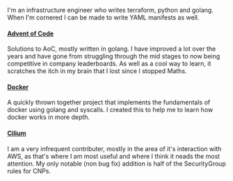 I'm an infrastructure engineer who writes terraform, python and golang. When I'm cornered I can be made to write YAML manifests as well.

#### [Advent of Code](https://github.com/Alex-Waring/AoC)
Solutions to AoC, mostly written in golang. I have improved a lot over the years and have gone from struggling through the mid stages
to now being competitive in company leaderboards. As well as a cool way to learn, it scratches the itch in my brain that I lost since
I stopped Maths.

#### [Docker](https://github.com/Alex-Waring/docker)
A quickly thrown together project that implements the fundamentals of docker using golang and syscalls. I created this to help me to 
learn how docker works in more depth.

#### [Cilium](https://github.com/cilium/cilium)
I am a very infrequent contributer, mostly in the area of it's interaction with AWS, as that's where I am most useful and where I think
it neads the most attention. My only notable (non bug fix) addition is half of the SecurityGroup rules for CNPs.
<!---
Alex-Waring/Alex-Waring is a ✨ special ✨ repository because its `README.md` (this file) appears on your GitHub profile.
You can click the Preview link to take a look at your changes.
--->
